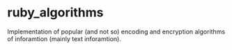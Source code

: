 # ruby_algorithms

Implementation of popular (and not so) encoding and encryption algorithms of inforamtion (mainly text inforamtion). 
